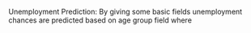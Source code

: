 Unemployment Prediction:
By giving some basic fields unemployment chances are predicted based on age group field where 
